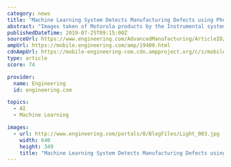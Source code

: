 ```yaml
---
category: news
title: "Machine Learning System Detects Manufacturing Defects using Photos"
abstract: "Images taken of Motorola products by the Instrumental system during assembly. Machine learning can be used for more than violating your privacy for a social media challenge. For example, one fascinating application has been developed by Instrumental AI ..."
publishedDateTime: 2019-07-25T09:15:00Z
sourceUrl: https://www.engineering.com/AdvancedManufacturing/ArticleID/19400/Machine-Learning-System-Detects-Manufacturing-Defects-using-Photos.aspx
ampUrl: https://mobile.engineering.com/amp/19400.html
cdnAmpUrl: https://mobile-engineering-com.cdn.ampproject.org/c/s/mobile.engineering.com/amp/19400.html
type: article
score: 74

provider:
  name: Engineering
  id: engineering.com

topics:
  - AI
  - Machine Learning

images:
  - url: http://www.engineering.com/portals/0/BlogFiles/Light_003.jpg
    width: 640
    height: 349
    title: "Machine Learning System Detects Manufacturing Defects using Photos"
---
```

